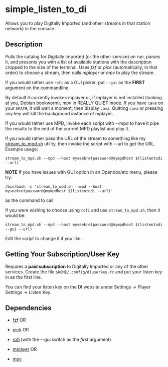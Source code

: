 # simple_listen_to_di

Allows you to play Digitally Imported (and other streams in that station network) in the console.

## Description

Pulls the catalog for Digitally Imported (or the other service) on run, 
parses it, and presents you with a list of available stations with the 
description cropped to the size of the terminal. Uses *fzf* or *pick* (automatically, 
in that order) to choose a stream, then calls *mplayer* or *mpv* to play the stream.

If you would rather use `rofi` as a GUI picker, put `--gui` as the **FIRST** argument 
on the commandline.

By default it currently invokes mplayer or, if mplayer is not installed (looking 
at you, Debian bookworm), mpv in REALLY QUIET mode. If you have 
`cava` on your `$PATH`, it will wait a moment, then display `cava`. Quitting 
`cava` or pressing any key will kill the background instance of mplayer.

If you would rather use MPD, invoke each script with --mpd to have it pipe
the results to the end of the current MPD playlist and play it.

If you would rather pass the URL of the stream to something like my [stream_to_mpd.sh](https://git.faithcollapsing.com/yolo-mpd/tree/master/) 
utility, then invoke the script with --url to get the URL.  Example usage:

`stream_to_mpd.sh --mpd --host myseekretpassword@mympdhost $(listentodi --url)`

**NOTE** If you have issues with GUI option in an Openbox/etc menu, please try:

`/bin/bash -c 'stream_to_mpd.sh --mpd --host myseekretpassword@mympdhost $(listentodi --url)'`

as the command to call.

If you were wishing to choose using `rofi` and use `stream_to_mpd.sh`, then it would be:

`stream_to_mpd.sh --mpd --host myseekretpassword@mympdhost $(listentodi --gui --url)`

Edit the script to change it if you like.

## Getting Your Subscription/User Key

Requires a **paid subscription** to Digitally Imported or any of the other 
services. Create the file `$HOME/.config/diuserkey.rc` and put your listen 
key in as the first line.

You can find your listen key on the DI website under Settings -> Player Settings -> Listen Key.

## Dependencies

* [fzf](https://github.com/junegunn/fzf) OR
* [pick](https://github.com/thoughtbot/pick) OR
* [rofi](https://github.com/davatorium/rofi) (with the --gui switch as the *first* argument)  

* [mplayer](https://www.mplayerhq.hu/design7/news.html) OR
* [mpv](https://mpv.io/)


